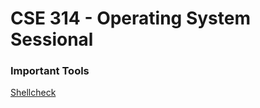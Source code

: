 # CSE 314 - Operating System Sessional

### Important Tools
[Shellcheck](https://github.com/koalaman/shellcheck)

